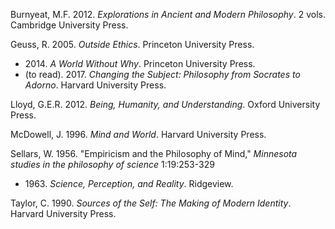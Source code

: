 Burnyeat, M.F. 2012. *Explorations in Ancient and Modern Philosophy*. 2 vols. Cambridge University Press.

Geuss, R. 2005. *Outside Ethics*. Princeton University Press.
* 2014\. *A World Without Why*. Princeton University Press.
* (to read). 2017. *Changing the Subject: Philosophy from Socrates to Adorno*. Harvard University Press.

Lloyd, G.E.R. 2012. *Being, Humanity, and Understanding*. Oxford University Press.

McDowell, J. 1996. *Mind and World*. Harvard University Press.

Sellars, W. 1956. "Empiricism and the Philosophy of Mind," *Minnesota studies in the philosophy of science* 1:19:253-329
* 1963\. *Science, Perception, and Reality*. Ridgeview.

Taylor, C. 1990. *Sources of the Self: The Making of Modern Identity*. Harvard University Press.

